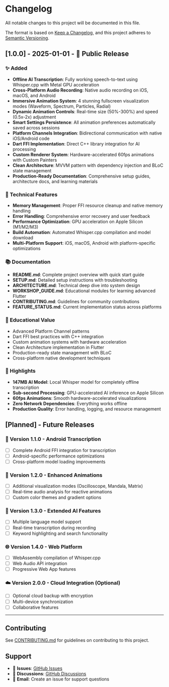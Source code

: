# Changelog

All notable changes to this project will be documented in this file.

The format is based on [Keep a Changelog](https://keepachangelog.com/en/1.0.0/),
and this project adheres to [Semantic Versioning](https://semver.org/spec/v2.0.0.html).

## [1.0.0] - 2025-01-01 - 🎉 Public Release

### ✨ Added
- **Offline AI Transcription**: Fully working speech-to-text using Whisper.cpp with Metal GPU acceleration
- **Cross-Platform Audio Recording**: Native audio recording on iOS, macOS, and Android
- **Immersive Animation System**: 4 stunning fullscreen visualization modes (Waveform, Spectrum, Particles, Radial)
- **Dynamic Animation Controls**: Real-time size (50%-300%) and speed (0.5x-2x) adjustment
- **Smart Settings Persistence**: All animation preferences automatically saved across sessions
- **Platform Channels Integration**: Bidirectional communication with native iOS/Android code
- **Dart FFI Implementation**: Direct C++ library integration for AI processing
- **Custom Renderer System**: Hardware-accelerated 60fps animations with Custom Painters
- **Clean Architecture**: MVVM pattern with dependency injection and BLoC state management
- **Production-Ready Documentation**: Comprehensive setup guides, architecture docs, and learning materials

### 🔧 Technical Features
- **Memory Management**: Proper FFI resource cleanup and native memory handling
- **Error Handling**: Comprehensive error recovery and user feedback
- **Performance Optimization**: GPU acceleration on Apple Silicon (M1/M2/M3)
- **Build Automation**: Automated Whisper.cpp compilation and model download
- **Multi-Platform Support**: iOS, macOS, Android with platform-specific optimizations

### 📚 Documentation
- **README.md**: Complete project overview with quick start guide
- **SETUP.md**: Detailed setup instructions with troubleshooting
- **ARCHITECTURE.md**: Technical deep dive into system design
- **WORKSHOP_GUIDE.md**: Educational modules for learning advanced Flutter
- **CONTRIBUTING.md**: Guidelines for community contributions
- **FEATURE_STATUS.md**: Current implementation status across platforms

### 🎯 Educational Value
- Advanced Platform Channel patterns
- Dart FFI best practices with C++ integration
- Custom animation systems with hardware acceleration
- Clean Architecture implementation in Flutter
- Production-ready state management with BLoC
- Cross-platform native development techniques

### 🌟 Highlights
- **147MB AI Model**: Local Whisper model for completely offline transcription
- **Sub-second Processing**: GPU-accelerated AI inference on Apple Silicon
- **60fps Animations**: Smooth hardware-accelerated visualizations
- **Zero Network Dependencies**: Everything works offline
- **Production Quality**: Error handling, logging, and resource management

## [Planned] - Future Releases

### 🚀 Version 1.1.0 - Android Transcription
- [ ] Complete Android FFI integration for transcription
- [ ] Android-specific performance optimizations
- [ ] Cross-platform model loading improvements

### 🎨 Version 1.2.0 - Enhanced Animations
- [ ] Additional visualization modes (Oscilloscope, Mandala, Matrix)
- [ ] Real-time audio analysis for reactive animations
- [ ] Custom color themes and gradient options

### 🤖 Version 1.3.0 - Extended AI Features
- [ ] Multiple language model support
- [ ] Real-time transcription during recording
- [ ] Keyword highlighting and search functionality

### 🌐 Version 1.4.0 - Web Platform
- [ ] WebAssembly compilation of Whisper.cpp
- [ ] Web Audio API integration
- [ ] Progressive Web App features

### ☁️ Version 2.0.0 - Cloud Integration (Optional)
- [ ] Optional cloud backup with encryption
- [ ] Multi-device synchronization
- [ ] Collaborative features

---

## Contributing

See [CONTRIBUTING.md](CONTRIBUTING.md) for guidelines on contributing to this project.

## Support

- 🐛 **Issues**: [GitHub Issues](https://github.com/esrakadah/flutter_voice_bridge/issues)
- 💬 **Discussions**: [GitHub Discussions](https://github.com/esrakadah/flutter_voice_bridge/discussions)
- 📧 **Email**: Create an issue for support questions 
